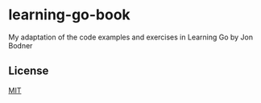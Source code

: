 # learning-go-book

My adaptation of the code examples and exercises in Learning Go by Jon Bodner

## License

[MIT](./LICENSE)
